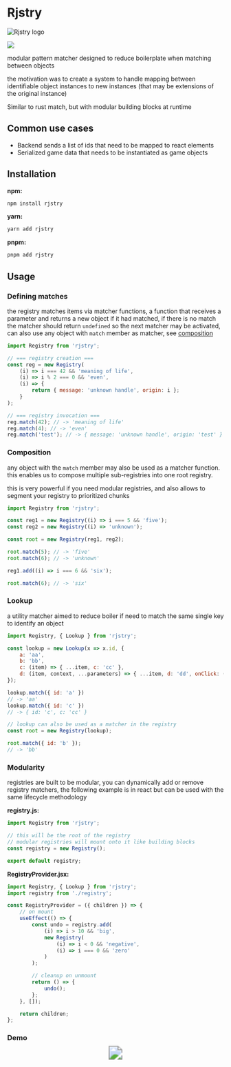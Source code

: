 # Rjstry

![Rjstry logo](https://github.com/LeRedditBro/rjstry/blob/main/images/rjstry.svg)

<p><img src="https://img.shields.io/bundlephobia/min/rjstry"/>
</p>

modular pattern matcher designed to reduce boilerplate when matching between objects

the motivation was to create a system to handle mapping between identifiable object instances to new instances (that may be extensions of the original instance)

Similar to rust match, but with modular building blocks at runtime

## Common use cases

-   Backend sends a list of ids that need to be mapped to react elements
-   Serialized game data that needs to be instantiated as game objects

## Installation

**npm:**

```bash
npm install rjstry
```

**yarn:**

```bash
yarn add rjstry
```

**pnpm:**

```bash
pnpm add rjstry
```

## Usage

### Defining matches

the registry matches items via matcher functions, a function that receives a parameter and returns a new object if it had matched, if there is no match the matcher should return `undefined` so the next matcher may be activated, can also use any object with `match` member as matcher, see [composition](###composition)

```js
import Registry from 'rjstry';

// === registry creation ===
const reg = new Registry(
	(i) => i === 42 && 'meaning of life',
	(i) => i % 2 === 0 && 'even',
	(i) => {
		return { message: 'unknown handle', origin: i };
	}
);

// === registry invocation ===
reg.match(42); // -> 'meaning of life'
reg.match(4); // -> 'even'
reg.match('test'); // -> { message: 'unknown handle', origin: 'test' }
```

### Composition

any object with the `match` member may also be used as a matcher function.
this enables us to compose multiple sub-registries into one root registry.

this is very powerful if you need modular registries, and also allows to segment your registry to prioritized chunks

```js
import Registry from 'rjstry';

const reg1 = new Registry((i) => i === 5 && 'five');
const reg2 = new Registry((i) => 'unknown');

const root = new Registry(reg1, reg2);

root.match(5); // -> 'five'
root.match(6); // -> 'unknown'

reg1.add((i) => i === 6 && 'six');

root.match(6); // -> 'six'
```

### Lookup

a utility matcher aimed to reduce boiler if need to match the same single key to identify an object

```js
import Registry, { Lookup } from 'rjstry';

const lookup = new Lookup(x => x.id, {
	a: 'aa',
	b: 'bb',
	c: (item) => { ...item, c: 'cc' },
	d: (item, context, ...parameters) => { ...item, d: 'dd', onClick: () => { context.doSomething() }, parameters },
});

lookup.match({ id: 'a' })
// -> 'aa'
lookup.match({ id: 'c' })
// -> { id: 'c', c: 'cc' }

// lookup can also be used as a matcher in the registry
const root = new Registry(lookup);

root.match({ id: 'b' });
// -> 'bb'
```

### Modularity

registries are built to be modular, you can dynamically add or remove registry matchers, the following example is in react but can be used with the same lifecycle methodology

**registry.js:**

```js
import Registry from 'rjstry';

// this will be the root of the registry
// modular registries will mount onto it like building blocks
const registry = new Registry();

export default registry;
```

**RegistryProvider.jsx:**

```jsx
import Registry, { Lookup } from 'rjstry';
import registry from './registry';

const RegistryProvider = ({ children }) => {
	// on mount
	useEffect(() => {
		const undo = registry.add(
			(i) => i > 10 && 'big',
			new Registry(
				(i) => i < 0 && 'negative',
				(i) => i === 0 && 'zero'
			)
		);

		// cleanup on unmount
		return () => {
			undo();
		};
	}, []);

	return children;
};
```

### Demo

<p align="center">
  <a href="https://codesandbox.io/s/rjstry-errors-example-zp42bg?file=/src/App.js">
    <img src="https://img.shields.io/badge/CodeSandbox-Live%20Demo-lightgrey?style=for-the-badge&logo=CodeSandBox" style="transform: scale(2)"/>
  </a>
</p>
